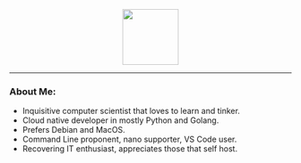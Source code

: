 <div id="header" align="center">
  <img src="https://avatars.githubusercontent.com/u/114995305" width="100"/>
</div>

---

### About Me:

- Inquisitive computer scientist that loves to learn and tinker.
- Cloud native developer in mostly Python and Golang.
- Prefers Debian and MacOS.
- Command Line proponent, nano supporter, VS Code user.
- Recovering IT enthusiast, appreciates those that self host.
